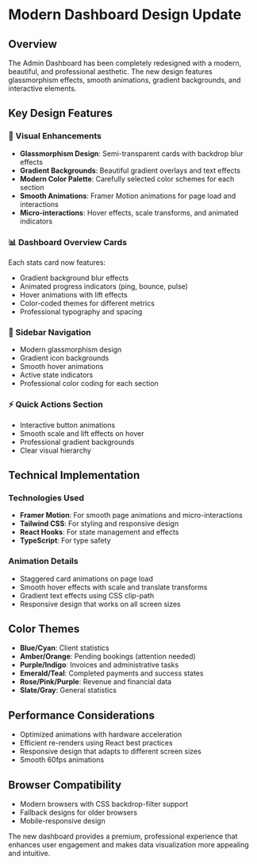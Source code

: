 # Modern Dashboard Design Update

## Overview
The Admin Dashboard has been completely redesigned with a modern, beautiful, and professional aesthetic. The new design features glassmorphism effects, smooth animations, gradient backgrounds, and interactive elements.

## Key Design Features

### 🎨 Visual Enhancements
- **Glassmorphism Design**: Semi-transparent cards with backdrop blur effects
- **Gradient Backgrounds**: Beautiful gradient overlays and text effects
- **Modern Color Palette**: Carefully selected color schemes for each section
- **Smooth Animations**: Framer Motion animations for page load and interactions
- **Micro-interactions**: Hover effects, scale transforms, and animated indicators

### 📊 Dashboard Overview Cards
Each stats card now features:
- Gradient background blur effects
- Animated progress indicators (ping, bounce, pulse)
- Hover animations with lift effects
- Color-coded themes for different metrics
- Professional typography and spacing

### 🔧 Sidebar Navigation
- Modern glassmorphism design
- Gradient icon backgrounds
- Smooth hover animations
- Active state indicators
- Professional color coding for each section

### ⚡ Quick Actions Section
- Interactive button animations
- Smooth scale and lift effects on hover
- Professional gradient backgrounds
- Clear visual hierarchy

## Technical Implementation

### Technologies Used
- **Framer Motion**: For smooth page animations and micro-interactions
- **Tailwind CSS**: For styling and responsive design
- **React Hooks**: For state management and effects
- **TypeScript**: For type safety

### Animation Details
- Staggered card animations on page load
- Smooth hover effects with scale and translate transforms
- Gradient text effects using CSS clip-path
- Responsive design that works on all screen sizes

## Color Themes
- **Blue/Cyan**: Client statistics
- **Amber/Orange**: Pending bookings (attention needed)
- **Purple/Indigo**: Invoices and administrative tasks
- **Emerald/Teal**: Completed payments and success states
- **Rose/Pink/Purple**: Revenue and financial data
- **Slate/Gray**: General statistics

## Performance Considerations
- Optimized animations with hardware acceleration
- Efficient re-renders using React best practices
- Responsive design that adapts to different screen sizes
- Smooth 60fps animations

## Browser Compatibility
- Modern browsers with CSS backdrop-filter support
- Fallback designs for older browsers
- Mobile-responsive design

The new dashboard provides a premium, professional experience that enhances user engagement and makes data visualization more appealing and intuitive.
